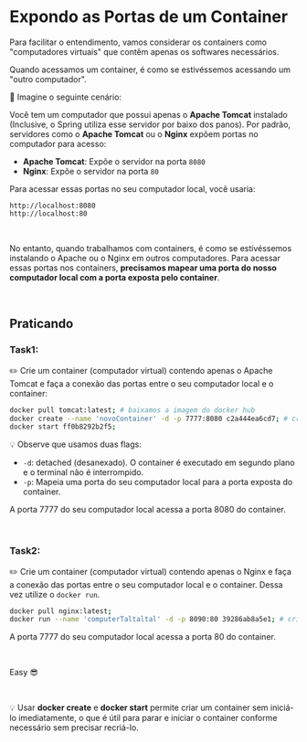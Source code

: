 # Expondo as Portas de um Container

Para facilitar o entendimento, vamos considerar os containers como "computadores virtuais" que contêm apenas os softwares necessários.

Quando acessamos um container, é como se estivéssemos acessando um "outro computador".

🤔 Imagine o seguinte cenário:

Você tem um computador que possui apenas o **Apache Tomcat** instalado (Inclusive, o Spring utiliza esse servidor por baixo dos panos). Por padrão, servidores como o **Apache Tomcat** ou o **Nginx** expõem portas no computador para acesso:

- **Apache Tomcat**: Expõe o servidor na porta `8080`
- **Nginx**: Expõe o servidor na porta `80`

Para acessar essas portas no seu computador local, você usaria:

```http
http://localhost:8080
http://localhost:80
```

<br>

No entanto, quando trabalhamos com containers, é como se estivéssemos instalando o Apache ou o Nginx em outros computadores. Para acessar essas portas nos containers, **precisamos mapear uma porta do nosso computador local com a porta exposta pelo container**.

<br>

## Praticando

### Task1:

✏️ Crie um container (computador virtual) contendo apenas o Apache Tomcat e faça a conexão das portas entre o seu computador local e o container:

```bash
docker pull tomcat:latest; # baixamos a imagem do docker hub
docker create --name 'novoContainer' -d -p 7777:8080 c2a444ea6cd7; # criamos nosso container e fazemos a conexao das portas
docker start ff0b8292b2f5;
```

💡 Observe que usamos duas flags:

- `-d`: detached (desanexado). O container é executado em segundo plano e o terminal não é interrompido.
- `-p`: Mapeia uma porta do seu computador local para a porta exposta do container.

A porta 7777 do seu computador local acessa a porta 8080 do container.

<br>

### Task2:

✏️ Crie um container (computador virtual) contendo apenas o Nginx e faça a conexão das portas entre o seu computador local e o container. Dessa vez utilize o `docker run`.

```bash
docker pull nginx:latest;
docker run --name 'computerTaltaltal' -d -p 8090:80 39286ab8a5e1; # criamos nosso container e fazemos a conexao das portas
```

A porta 7777 do seu computador local acessa a porta 80 do container.

<br>

Easy 😎

<br>

💡 Usar **docker create** e **docker start** permite criar um container sem iniciá-lo imediatamente, o que é útil para parar e iniciar o container conforme necessário sem precisar recriá-lo.